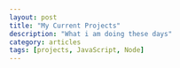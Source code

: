 ```yaml
---
layout: post
title: "My Current Projects"
description: "What i am doing these days"
category: articles
tags: [projects, JavaScript, Node]
---
```

